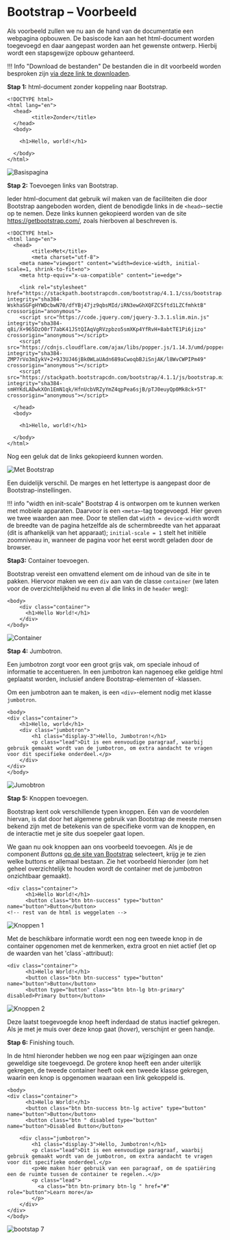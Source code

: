 # Bootstrap – Voorbeeld

Als voorbeeld zullen we nu aan de hand van de documentatie een webpagina opbouwen. De basiscode kan aan het html-document worden toegevoegd en daar aangepast worden aan het gewenste ontwerp. Hierbij wordt een stapsgewijze opbouw gehanteerd.

!!! Info "Download de bestanden"
    De bestanden die in dit voorbeeld worden besproken zijn [via deze link te downloaden](../../bestanden/bootstrap.zip).

__Stap 1:__ html-document zonder koppeling naar Bootstrap.

```
<!DOCTYPE html>
<html lang="en">
  <head>
        <title>Zonder</title>
  </head>
  <body>
   
    <h1>Hello, world!</h1>
    
  </body>
</html>
```

![Basispagina](imgs/bootstrap1.png)

__Stap 2:__ Toevoegen links van Bootstrap.

Ieder html-document dat gebruik wil maken van de faciliteiten die door Bootstrap aangeboden worden, dient de benodigde links in de `<head>`-sectie op te nemen. Deze links kunnen gekopieerd worden van de site https://getbootstrap.com/, zoals hierboven al beschreven is.

```
<!DOCTYPE html>
<html lang="en">
  <head>
        <title>Met</title>
        <meta charset="utf-8">
    <meta name="viewport" content="width=device-width, initial-scale=1, shrink-to-fit=no">
    <meta http-equiv="x-ua-compatible" content="ie=edge">

    <link rel="stylesheet" href="https://stackpath.bootstrapcdn.com/bootstrap/4.1.1/css/bootstrap.min.css" integrity="sha384-WskhaSGFgHYWDcbwN70/dfYBj47jz9qbsMId/iRN3ewGhXQFZCSftd1LZCfmhktB" crossorigin="anonymous">
    <script src="https://code.jquery.com/jquery-3.3.1.slim.min.js" integrity="sha384-q8i/X+965DzO0rT7abK41JStQIAqVgRVzpbzo5smXKp4YfRvH+8abtTE1Pi6jizo" crossorigin="anonymous"></script>
    <script src="https://cdnjs.cloudflare.com/ajax/libs/popper.js/1.14.3/umd/popper.min.js" integrity="sha384-ZMP7rVo3mIykV+2+9J3UJ46jBk0WLaUAdn689aCwoqbBJiSnjAK/l8WvCWPIPm49" crossorigin="anonymous"></script>
    <script src="https://stackpath.bootstrapcdn.com/bootstrap/4.1.1/js/bootstrap.min.js" integrity="sha384-smHYKdLADwkXOn1EmN1qk/HfnUcbVRZyYmZ4qpPea6sjB/pTJ0euyQp0Mk8ck+5T" crossorigin="anonymous"></script>
    
  </head>
  <body>
   
    <h1>Hello, world!</h1>
    
  </body>
</html>
```

Nog een geluk dat de links gekopieerd kunnen worden.

![Met Bootstrap](imgs/bootstrap2.png)

Een duidelijk verschil. De marges en het lettertype is aangepast door de Bootstrap-instellingen.

!!! info "width en init-scale"
    Bootstrap 4 is ontworpen om te kunnen werken met mobiele apparaten. Daarvoor is een `<meta>`-tag toegevoegd. Hier geven we twee waarden aan mee. Door te stellen dat `width = device-width` wordt de breedte van de pagina hetzelfde als de schermbreedte van het apparaat (dit is afhankelijk van het apparaat); `initial-scale = 1` stelt het initiële zoomniveau in, wanneer de pagina voor het eerst wordt geladen door de browser.

__Stap3:__ Container toevoegen.

Bootstrap vereist een omvattend element om de inhoud van de site in te pakken. Hiervoor maken we een `div` aan van de classe `container` (we laten voor de overzichtelijkheid nu even al die links in de `header` weg):

```
<body>   
    <div class="container">
      <h1>Hello World!</h1>
    </div>    
</body>
```

![Container](imgs/bootstrap3.png)

__Stap 4:__ Jumbotron.

Een jumbotron zorgt voor een groot grijs vak, om speciale inhoud of informatie te accentueren. In een jumbotron kan nagenoeg elke geldige html geplaatst worden, inclusief andere Bootstrap-elementen of -klassen.

Om een jumbotron aan te maken, is een `<div>`-element nodig met klasse `jumbotron`.

```
<body>
<div class="container">
    <h1>Hello, world</h1>
    <div class="jumbotron">
        <h1 class="display-3">Hello, Jumbotron!</h1>
        <p class="lead">Dit is een eenvoudige paragraaf, waarbij gebruik gemaakt wordt van de jumbotron, om extra aandacht te vragen voor dit specifieke onderdeel.</p>
    </div>
</div>
</body>
```

![Jumobtron](imgs/bootstrap4.png)

__Stap 5:__ Knoppen toevoegen.

Bootstrap kent ook verschillende typen knoppen. Eén van de voordelen hiervan, is dat door het algemene gebruik van Bootstrap de meeste mensen bekend zijn met de betekenis van de specifieke vorm van de knoppen, en de interactie met je site dus soepeler gaat lopen.

We gaan nu ook knoppen aan ons voorbeeld toevoegen. Als je de component *Buttons* [op de site van Bootstrap](https://getbootstrap.com/docs/5.0/components/buttons/) selecteert, krijg je te zien welke buttons er allemaal bestaan. Zie het voorbeeld hieronder (om het geheel overzichtelijk te houden wordt de container met de jumbotron onzichtbaar gemaakt).

```
<div class="container">
      <h1>Hello World!</h1>
      <button class="btn btn-success" type="button" name="button">Button</button>
<!-- rest van de html is weggelaten -->
```

![Knoppen 1](imgs/bootstrap5.png)

Met de beschikbare informatie wordt een nog een tweede knop in de container opgenomen met de kenmerken, extra groot en niet actief (let op de waarden van het 'class`-attribuut):

```
<div class="container">
      <h1>Hello World!</h1>
      <button class="btn btn-success" type="button" name="button">Button</button>
      <button type="button" class="btn btn-lg btn-primary" disabled>Primary button</button>
```

![Knoppen 2](imgs/bootstrap6.png)

Deze laatst toegevoegde knop heeft inderdaad de status inactief gekregen. Als je met je muis over deze knop gaat (*hover*), verschijnt er geen handje.

__Stap 6:__ Finishing touch.

In de html hieronder hebben we nog een paar wijzigingen aan onze geweldige site toegevoegd. De grotere knop heeft een ander uiterlijk gekregen, de tweede container heeft ook een tweede klasse gekregen, waarin een knop is opgenomen waaraan een link gekoppeld is. 

```
<body>
<div class="container">
      <h1>Hello World!</h1>
      <button class="btn btn-success btn-lg active" type="button"       name="button">Button</button>
      <button class="btn " disabled type="button" name="button">Disabled Button</button>

    <div class="jumbotron">
        <h1 class="display-3">Hello, Jumbotron!</h1>
        <p class="lead">Dit is een eenvoudige paragraaf, waarbij gebruik gemaakt wordt van de jumbotron, om extra aandacht te vragen voor dit specifieke onderdeel.</p>
        <p>We maken hier gebruik van een paragraaf, om de spatiëring een de ruimte tussen de container te regelen..</p>
        <p class="lead">
          <a class="btn btn-primary btn-lg " href="#" role="button">Learn more</a> 
        </p>
    </div>
</div>
</body>
```

![bootstap 7](imgs/bootstrap7.png)










